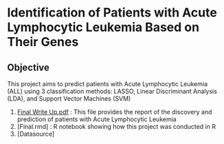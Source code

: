 # Identification of Patients with Acute Lymphocytic Leukemia Based on Their Genes
## Objective
This project aims to predict patients with Acute Lymphocytic Leukemia (ALL) using 3 classification methods: LASSO, Linear Discriminant Analysis (LDA), and Support Vector Machines (SVM)

1. [Final Write Up.pdf](https://github.com/anuolualeem/sparse-regression/blob/main/Report.pdf) : This file provides the report of the discovery and prediction of patients with Acute Lymphocytic Leukemia
2. [Final.rmd] : R notebook showing how this project was conducted in R
3. [Datasource]
